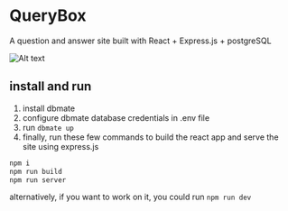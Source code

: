 # QueryBox
A question and answer site built with React + Express.js + postgreSQL

![Alt text](https://divinepaul.com/img/screenshots/querybox.png)

## install and run
1. install dbmate
2. configure dbmate database credentials in .env file
3. run `dbmate up`
4. finally, run these few commands to build the react app and serve the site using express.js

```bash
npm i
npm run build
npm run server
```

alternatively, if you want to work on it, you could run `npm run dev`

